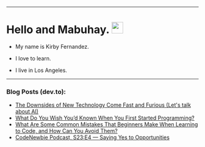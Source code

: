
<img src="https://komarev.com/ghpvc/?username=kirbygit&style=flat-square&color=blue" alt=""/>

---
<h1>
  Hello and Mabuhay.
  <img src="https://media.giphy.com/media/hvRJCLFzcasrR4ia7z/giphy.gif" width="30px"/>
</h1>

- My name is Kirby Fernandez.

- I love to learn.

- I live in Los Angeles.

---

### Blog Posts (dev.to):
<!-- BLOG-POST-LIST:START -->
- [The Downsides of New Technology Come Fast and Furious &lpar;Let&#39;s talk about AI&rpar;](https://dev.to/ben/the-downsides-of-new-technology-come-fast-and-furious-lets-talk-about-ai-6bp)
- [What Do You Wish You’d Known When You First Started Programming?](https://dev.to/codenewbieteam/what-do-you-wish-youd-known-when-you-first-started-programming-1p25)
- [What Are Some Common Mistakes That Beginners Make When Learning to Code, and How Can You Avoid Them?](https://dev.to/codenewbieteam/what-are-some-common-mistakes-that-beginners-make-when-learning-to-code-and-how-can-you-avoid-them-35oi)
- [CodeNewbie Podcast, S23:E4 — Saying Yes to Opportunities](https://dev.to/codenewbieteam/codenewbie-podcast-s23e4-saying-yes-to-opportunities-15ik)
<!-- BLOG-POST-LIST:END -->
